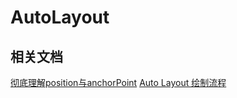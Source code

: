 # AutoLayout

## 相关文档

[彻底理解position与anchorPoint](http://wonderffee.github.io/blog/2013/10/13/understand-anchorpoint-and-position/)
[Auto Layout 绘制流程](http://broccoliii.me/2016/03/22/Autolayout_flow/)



